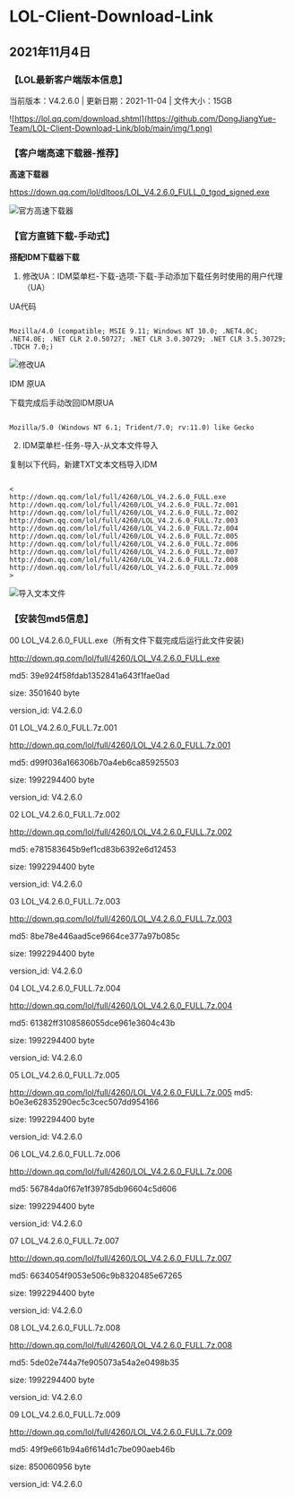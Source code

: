 # LOL-Client-Download-Link

## 2021年11月4日

### 【LOL最新客户端版本信息】

当前版本：V4.2.6.0 | 更新日期：2021-11-04 | 文件大小：15GB

![https://lol.qq.com/download.shtml](https://github.com/DongJiangYue-Team/LOL-Client-Download-Link/blob/main/img/1.png)
  
### 【客户端高速下载器-推荐】

**高速下载器**

https://down.qq.com/lol/dltoos/LOL_V4.2.6.0_FULL_0_tgod_signed.exe
  
![官方高速下载器](https://github.com/DongJiangYue-Team/LOL-Client-Download-Link/blob/main/img/2.png)
  
### 【官方直链下载-手动式】

**搭配IDM下载器下载**

1. 修改UA：IDM菜单栏-下载-选项-下载-手动添加下载任务时使用的用户代理（UA）

UA代码
```

Mozilla/4.0 (compatible; MSIE 9.11; Windows NT 10.0; .NET4.0C; .NET4.0E; .NET CLR 2.0.50727; .NET CLR 3.0.30729; .NET CLR 3.5.30729; .TDCH 7.0;)

```

![修改UA](https://github.com/DongJiangYue-Team/LOL-Client-Download-Link/blob/main/img/3.png)
  
IDM 原UA

下载完成后手动改回IDM原UA
```

Mozilla/5.0 (Windows NT 6.1; Trident/7.0; rv:11.0) like Gecko

```

2. IDM菜单栏-任务-导入-从文本文件导入

复制以下代码，新建TXT文本文档导入IDM

```

<
http://down.qq.com/lol/full/4260/LOL_V4.2.6.0_FULL.exe
http://down.qq.com/lol/full/4260/LOL_V4.2.6.0_FULL.7z.001
http://down.qq.com/lol/full/4260/LOL_V4.2.6.0_FULL.7z.002
http://down.qq.com/lol/full/4260/LOL_V4.2.6.0_FULL.7z.003
http://down.qq.com/lol/full/4260/LOL_V4.2.6.0_FULL.7z.004
http://down.qq.com/lol/full/4260/LOL_V4.2.6.0_FULL.7z.005
http://down.qq.com/lol/full/4260/LOL_V4.2.6.0_FULL.7z.006
http://down.qq.com/lol/full/4260/LOL_V4.2.6.0_FULL.7z.007
http://down.qq.com/lol/full/4260/LOL_V4.2.6.0_FULL.7z.008
http://down.qq.com/lol/full/4260/LOL_V4.2.6.0_FULL.7z.009
>

```

![导入文本文件](https://github.com/DongJiangYue-Team/LOL-Client-Download-Link/blob/main/img/4.png)

### 【安装包md5信息】

00 LOL_V4.2.6.0_FULL.exe（所有文件下载完成后运行此文件安装)

http://down.qq.com/lol/full/4260/LOL_V4.2.6.0_FULL.exe  

md5: 39e924f58fdab1352841a643f1fae0ad

size: 3501640 byte

version_id: V4.2.6.0

01 LOL_V4.2.6.0_FULL.7z.001

http://down.qq.com/lol/full/4260/LOL_V4.2.6.0_FULL.7z.001

md5: d99f036a166306b70a4eb6ca85925503

size: 1992294400 byte

version_id: V4.2.6.0

02 LOL_V4.2.6.0_FULL.7z.002

http://down.qq.com/lol/full/4260/LOL_V4.2.6.0_FULL.7z.002

md5: e781583645b9ef1cd83b6392e6d12453

size: 1992294400 byte

version_id: V4.2.6.0

03 LOL_V4.2.6.0_FULL.7z.003

http://down.qq.com/lol/full/4260/LOL_V4.2.6.0_FULL.7z.003

md5: 8be78e446aad5ce9664ce377a97b085c

size: 1992294400 byte

version_id: V4.2.6.0

04 LOL_V4.2.6.0_FULL.7z.004

http://down.qq.com/lol/full/4260/LOL_V4.2.6.0_FULL.7z.004

md5: 61382ff3108586055dce961e3604c43b

size: 1992294400 byte

version_id: V4.2.6.0

05 LOL_V4.2.6.0_FULL.7z.005

http://down.qq.com/lol/full/4260/LOL_V4.2.6.0_FULL.7z.005
md5: b0e3e62835290ec5c3cec507dd954166

size: 1992294400 byte

version_id: V4.2.6.0

06 LOL_V4.2.6.0_FULL.7z.006

http://down.qq.com/lol/full/4260/LOL_V4.2.6.0_FULL.7z.006

md5: 56784da0f67e1f39785db96604c5d606

size: 1992294400 byte

version_id: V4.2.6.0

07 LOL_V4.2.6.0_FULL.7z.007

http://down.qq.com/lol/full/4260/LOL_V4.2.6.0_FULL.7z.007

md5: 6634054f9053e506c9b8320485e67265

size: 1992294400 byte

version_id: V4.2.6.0

08 LOL_V4.2.6.0_FULL.7z.008

http://down.qq.com/lol/full/4260/LOL_V4.2.6.0_FULL.7z.008

md5: 5de02e744a7fe905073a54a2e0498b35

size: 1992294400 byte

version_id: V4.2.6.0

09 LOL_V4.2.6.0_FULL.7z.009

http://down.qq.com/lol/full/4260/LOL_V4.2.6.0_FULL.7z.009

md5: 49f9e661b94a6f614d1c7be090aeb46b

size: 850060956 byte

version_id: V4.2.6.0

